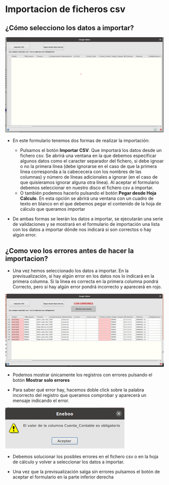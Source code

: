 # Importacion de ficheros csv

## ¿Cómo selecciono los datos a importar?

![Formulario de importación](./img/formimportacion.png)

* En este formulario tenemos dos formas de realizar la importación:
    - Pulsamos el botón **Importar CSV**. Que importará los datos desde un fichero csv. Se abrirá una ventana en la que debemos especificar algunos datos como el caracter separador del fichero, si debe ignoar o no la primera línea (debe ignorarse en el caso de que la primera línea corresponda a la cabececera con los nombres de las columnas) y número de líneas adicionales a ignorar (en el caso de que quisíeramos ignorar alguna otra línea). Al aceptar el formulario debemos seleccionar en nuestro disco el fichero csv a importar.
    - O también podemos hacerlo pulsando el botón **Pegar desde Hoja Cálculo**. En esta opción se abrirá una ventana con un cuadro de texto en blanco en el que debemos pegar el contenido de la hoja de cálculo que queramos importar

* De ambas formas se leerán los datos a importar, se ejecutarán una serie de validaciones y se mostrará en el formulario de importación una lista con los datos a importar dónde nos indicará si son correctos o hay algún error.


## ¿Como veo los errores antes de hacer la importacion?

* Una vez hemos seleccionado los datos a importar. En la previsualización, si hay algún error en los datos nos lo indicará en la primera columna. Si la línea es correcta en la primera columna pondrá Correcto, pero si hay algún error pondrá incorrecto y aparecerá en rojo. 

![Errores en formulario de importación](./img/formimportacionerrores.png)

* Podemos mostrar únicamente los registros con errores pulsando el botón **Mostrar solo errores**

* Para saber qué error hay, hacemos doble click sobre la palabra incorrecto del registro que queramos comprobar y aparecerá un mensaje indicando el error.

![Error de importación](./img/errorimportacion.png)

* Debemos solucionar los posibles errores en el fichero csv o en la hoja de cálculo y volver a seleccionar los datos a importar.

* Una vez que la previsualización salga sin errores pulsamos el botón de aceptar el formulario en la parte inferior derecha
